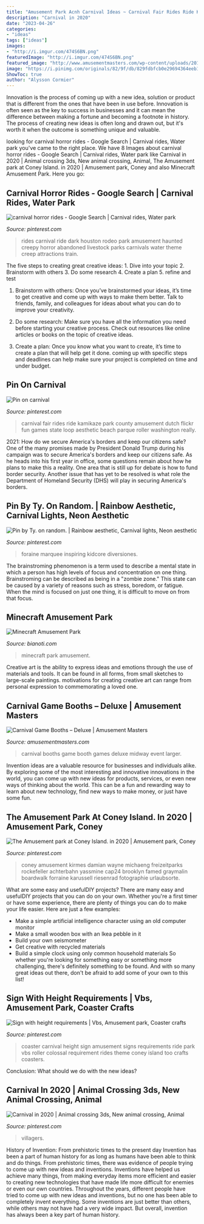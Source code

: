```yaml
---
title: "Amusement Park Acnh Carnival Ideas ~ Carnival Fair Rides Ride Kamikaze Park County Amusement Dutch Flickr Fun Games State Loop Aesthetic Beach Parque Roller Washington Really"
description: "Carnival in 2020"
date: "2023-04-26"
categories:
- "ideas"
tags: ["ideas"]
images:
- "http://i.imgur.com/474S6BN.png"
featuredImage: "http://i.imgur.com/474S6BN.png"
featured_image: "http://www.amusementmasters.com/wp-content/uploads/2013/04/Deluxe-Carnival-Games.jpg"
image: "https://i.pinimg.com/originals/82/9f/db/829fdbfcb0e29694364eeb1b9f47b844.jpg"
ShowToc: true
author: "Alysson Cormier"
---
```



Innovation is the process of coming up with a new idea, solution or product that is different from the ones that have been in use before. Innovation is often seen as the key to success in businesses and it can mean the difference between making a fortune and becoming a footnote in history. The process of creating new ideas is often long and drawn out, but it's worth it when the outcome is something unique and valuable.

	

		
looking for carnival horror rides - Google Search | Carnival rides, Water park you've came to the right place. We have 8 Images about carnival horror rides - Google Search | Carnival rides, Water park like Carnival in 2020 | Animal crossing 3ds, New animal crossing, Animal, The Amusement park at Coney Island. in 2020 | Amusement park, Coney and also Minecraft Amusement Park. Here you go:
		
    
## Carnival Horror Rides - Google Search | Carnival Rides, Water Park

<img loading=lazy src="https://i.pinimg.com/originals/a7/1b/13/a71b13afb1d00fec82658f7df657d261.jpg" onerror="this.onerror=null;this.src='https://tse4.mm.bing.net/th?id=OIP.v0GuS5POTae5qHQYHqxoYgHaFK&amp;pid=15.1';" alt="carnival horror rides - Google Search | Carnival rides, Water park">

_Source: pinterest.com_

>rides carnival ride dark houston rodeo park amusement haunted creepy horror abandoned livestock parks carnivals water theme creep attractions train. 

	

The five steps to creating great creative ideas: 1. Dive into your topic 2. Brainstorm with others 3. Do some research 4. Create a plan 5. refine and test
1. Brainstorm with others: Once you’ve brainstormed your ideas, it’s time to get creative and come up with ways to make them better. Talk to friends, family, and colleagues for ideas about what you can do to improve your creativity.
2. Do some research: Make sure you have all the information you need before starting your creative process. Check out resources like online articles or books on the topic of creative ideas.

3. Create a plan: Once you know what you want to create, it’s time to create a plan that will help get it done. coming up with specific steps and deadlines can help make sure your project is completed on time and under budget.


    
## Pin On Carnival

<img loading=lazy src="https://i.pinimg.com/originals/ad/b1/e5/adb1e5e7040726cec9155ada96153942.jpg" onerror="this.onerror=null;this.src='https://tse2.mm.bing.net/th?id=OIP.xAdmi3_Pxnr2SC9lRX4tzQAAAA&amp;pid=15.1';" alt="Pin on carnival">

_Source: pinterest.com_

>carnival fair rides ride kamikaze park county amusement dutch flickr fun games state loop aesthetic beach parque roller washington really. 

	

2021: How do we secure America's borders and keep our citizens safe?
One of the many promises made by President Donald Trump during his campaign was to secure America's borders and keep our citizens safe. As he heads into his first year in office, some questions remain about how he plans to make this a reality. One area that is still up for debate is how to fund border security. Another issue that has yet to be resolved is what role the Department of Homeland Security (DHS) will play in securing America's borders.

    
## Pin By Ty. On Random. | Rainbow Aesthetic, Carnival Lights, Neon Aesthetic

<img loading=lazy src="https://i.pinimg.com/originals/82/9f/db/829fdbfcb0e29694364eeb1b9f47b844.jpg" onerror="this.onerror=null;this.src='https://tse4.mm.bing.net/th?id=OIP.Qi2iGuaSO38ZZERu34KZBwHaJ4&amp;pid=15.1';" alt="Pin by Ty. on random. | Rainbow aesthetic, Carnival lights, Neon aesthetic">

_Source: pinterest.com_

>foraine marquee inspiring kidcore diversiones. 

	

The brainstroming phenomenon is a term used to describe a mental state in which a person has high levels of focus and concentration on one thing. Brainstroming can be described as being in a "zombie zone." This state can be caused by a variety of reasons such as stress, boredom, or fatigue. When the mind is focused on just one thing, it is difficult to move on from that focus.

    
## Minecraft Amusement Park

<img loading=lazy src="http://i.imgur.com/474S6BN.png" onerror="this.onerror=null;this.src='https://tse4.mm.bing.net/th?id=OIP.c9GwnOHxKtQ06FRVG_-AfgHaFK&amp;pid=15.1';" alt="Minecraft Amusement Park">

_Source: bianoti.com_

>minecraft park amusement. 

	

Creative art is the ability to express ideas and emotions through the use of materials and tools. It can be found in all forms, from small sketches to large-scale paintings. motivations for creating creative art can range from personal expression to commemorating a loved one.

    
## Carnival Game Booths – Deluxe | Amusement Masters

<img loading=lazy src="http://www.amusementmasters.com/wp-content/uploads/2013/04/Deluxe-Carnival-Games.jpg" onerror="this.onerror=null;this.src='https://tse2.mm.bing.net/th?id=OIP.aysZOJQjW_Mu8yvmJgJVfwHaEb&amp;pid=15.1';" alt="Carnival Game Booths – Deluxe | Amusement Masters">

_Source: amusementmasters.com_

>carnival booths game booth games deluxe midway event larger. 

	

Invention ideas are a valuable resource for businesses and individuals alike. By exploring some of the most interesting and innovative innovations in the world, you can come up with new ideas for products, services, or even new ways of thinking about the world. This can be a fun and rewarding way to learn about new technology, find new ways to make money, or just have some fun.

    
## The Amusement Park At Coney Island. In 2020 | Amusement Park, Coney

<img loading=lazy src="https://i.pinimg.com/736x/87/3a/cf/873acf1a8a4a384883c88d9a6dd60783.jpg" onerror="this.onerror=null;this.src='https://tse1.mm.bing.net/th?id=OIP._AqNHTQMJhummQO3SyTaZQHaLF&amp;pid=15.1';" alt="The Amusement park at Coney Island. in 2020 | Amusement park, Coney">

_Source: pinterest.com_

>coney amusement kirmes damian wayne michaeng freizeitparks rockefeller achterbahn yassmine cap24 brooklyn famed graymalin boardwalk forraine karussell riesenrad fotographie urlaubsorte. 

	

What are some easy and usefulDIY projects?
There are many easy and usefulDIY projects that you can do on your own. Whether you're a first timer or have some experience, there are plenty of things you can do to make your life easier. Here are just a few examples: 
- Make a simple artificial intelligence character using an old computer monitor 
- Make a small wooden box with an Ikea pebble in it 
- Build your own seismometer 
- Get creative with recycled materials 
- Build a simple clock using only common household materials 
So whether you're looking for something easy or something more challenging, there's definitely something to be found. And with so many great ideas out there, don't be afraid to add some of your own to this list!

    
## Sign With Height Requirements | Vbs, Amusement Park, Coaster Crafts

<img loading=lazy src="https://i.pinimg.com/originals/c2/ed/a3/c2eda3c61330467f4a059684232a09e0.jpg" onerror="this.onerror=null;this.src='https://tse4.mm.bing.net/th?id=OIP.3PBowhUK15yCbtAE6VCuggAAAA&amp;pid=15.1';" alt="Sign with height requirements | Vbs, Amusement park, Coaster crafts">

_Source: pinterest.com_

>coaster carnival height sign amusement signs requirements ride park vbs roller colossal requirement rides theme coney island too crafts coasters. 

	

Conclusion: What should we do with the new ideas?
 

    
## Carnival In 2020 | Animal Crossing 3ds, New Animal Crossing, Animal

<img loading=lazy src="https://i.pinimg.com/originals/8e/e4/d7/8ee4d7b22009271a7b73f4479a929d70.png" onerror="this.onerror=null;this.src='https://tse3.mm.bing.net/th?id=OIP.ajGZkDD6-ejatmNQ3KOGhgHaNK&amp;pid=15.1';" alt="Carnival in 2020 | Animal crossing 3ds, New animal crossing, Animal">

_Source: pinterest.com_

>villagers. 

	

History of Invention: From prehistoric times to the present day
Invention has been a part of human history for as long as humans have been able to think and do things. From prehistoric times, there was evidence of people trying to come up with new ideas and inventions. Inventions have helped us achieve many things, from making everyday items more efficient and easier to creating new technologies that have made life more difficult for enemies or even our own countries. Throughout the years, different people have tried to come up with new ideas and inventions, but no one has been able to completely invent everything. Some inventions are just better than others, while others may not have had a very wide impact. But overall, invention has always been a key part of human history.

